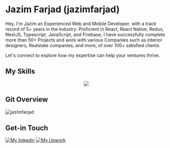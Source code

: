 # Jazim Farjad (jazimfarjad)
Hey, I'm Jazim an Experienced Web and Mobile Developer, with a track record of 5+ years in the industry. Proficient in React, React Native, Redux, NextJS, Typescript, JavaScript, and Firebase, I have successfully complete more than 50+ Projects and work with various Companies such as interior designers, Realstate companies, and more, of over 100+ satisfied clients.

Let's connect to explore how my expertise can help your ventures thrive.

## My Skills
<p align="center">
  <a href="https://skillicons.dev">
    <img src="https://skillicons.dev/icons?i=wordpress,react,nextjs,firebase,nodejs,ts,redux,sass,bootstrap,netlify,css,html" />
  </a>
</p>

## Git Overview
<img align="center" src="https://github-readme-stats.vercel.app/api?username=jazimfarjad&show_icons=true" alt="jazimfarjad" />


## Get-in Touch

[![My linkedin](https://skillicons.dev/icons?i=linkedin)](https://www.linkedin.com/in/jazimfarjad)
[![My Upwork](https://skillicons.dev/icons?i=upwork)](https://www.upwork.com/freelancers/jazimfarjad)
